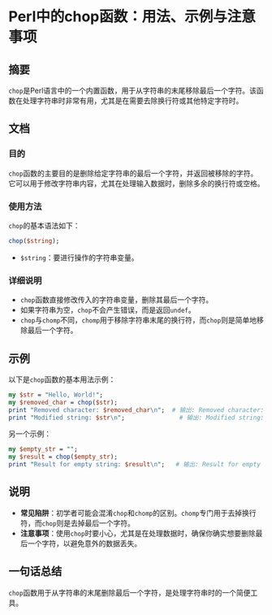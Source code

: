 <!--
Meta Description: # Perl中的chop函数：用法、示例与注意事项 ## 摘要 `chop`是Perl语言中的一个内置函数，用于从字符串的末尾移除最后一个字符。该函数在处理字符串时非常有用，尤其是在需要去除换行符或其他特定字符时。 ## 文档 ### 目的 `chop`函数的主要目的是删除给定字符串的最后一个字符，...
Meta Keywords: chop, string, chomp, result, perl
-->

# Perl中的chop函数：用法、示例与注意事项

## 摘要
`chop`是Perl语言中的一个内置函数，用于从字符串的末尾移除最后一个字符。该函数在处理字符串时非常有用，尤其是在需要去除换行符或其他特定字符时。

## 文档
### 目的
`chop`函数的主要目的是删除给定字符串的最后一个字符，并返回被移除的字符。它可以用于修改字符串内容，尤其在处理输入数据时，删除多余的换行符或空格。

### 使用方法
`chop`的基本语法如下：

```perl
chop($string);
```

- `$string`：要进行操作的字符串变量。

### 详细说明
- `chop`函数直接修改传入的字符串变量，删除其最后一个字符。
- 如果字符串为空，`chop`不会产生错误，而是返回`undef`。
- `chop`与`chomp`不同，`chomp`用于移除字符串末尾的换行符，而`chop`则是简单地移除最后一个字符。

## 示例
以下是`chop`函数的基本用法示例：

```perl
my $str = "Hello, World!";
my $removed_char = chop($str);
print "Removed character: $removed_char\n";  # 输出: Removed character: !
print "Modified string: $str\n";               # 输出: Modified string: Hello, World
```

另一个示例：

```perl
my $empty_str = "";
my $result = chop($empty_str);
print "Result for empty string: $result\n";   # 输出: Result for empty string: 
```

## 说明
- **常见陷阱**：初学者可能会混淆`chop`和`chomp`的区别。`chomp`专门用于去掉换行符，而`chop`则是去掉最后一个字符。
- **注意事项**：使用`chop`时要小心，尤其是在处理数据时，确保你确实想要删除最后一个字符，以避免意外的数据丢失。

## 一句话总结
`chop`函数用于从字符串的末尾删除最后一个字符，是处理字符串时的一个简便工具。
